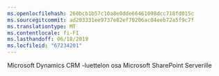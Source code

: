 ```yaml
---
ms.openlocfilehash: 260bcb1b57c10a8e0dde66461098dcc718fd015c
ms.sourcegitcommit: ad203331ee9737e82ef70206ac04eeb72a5f9c7f
ms.translationtype: MT
ms.contentlocale: fi-FI
ms.lasthandoff: 06/18/2019
ms.locfileid: "67234201"
---
```

Microsoft Dynamics CRM -luettelon osa Microsoft SharePoint Serverille